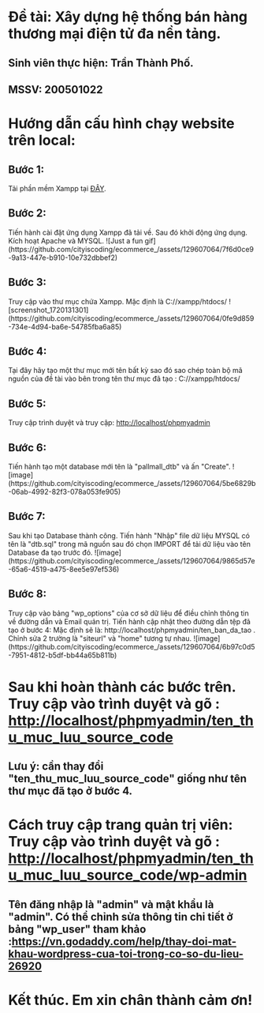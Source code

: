 <h1> Đề tài: Xây dựng hệ thống bán hàng thương mại điện tử đa nền tảng. </h1>
<h2> Sinh viên thực hiện: Trần Thành Phố.  </h2>
<h2> MSSV: 200501022 </h2>
<h1>Hướng dẫn cấu hình chạy website trên local: </h1> 
<h2>Bước 1: </h2> 
<p>Tải phần mềm Xampp tại <a href="https://www.apachefriends.org/download.html" target="_blank">ĐÂY</a>.</p>
<h2>Bước 2: </h2> Tiến hành cài đặt ứng dụng Xampp đã tải về. Sau đó khởi động ứng dụng. Kích hoạt Apache và MYSQL.
![Just a fun gif](https://github.com/cityiscoding/ecommerce_/assets/129607064/7f6d0ce9-9a13-447e-b910-10e732dbbef2)
<h2>Bước 3: </h2> Truy cập vào thư mục chứa Xampp. Mặc định là C://xampp/htdocs/
![screenshot_1720131301](https://github.com/cityiscoding/ecommerce_/assets/129607064/0fe9d859-734e-4d94-ba6e-54785fba6a85)
<h2>Bước 4: </h2> Tại đây hãy tạo một thư mục mới tên bất kỳ sao đó sao chép toàn bộ mã nguồn của đề tài vào bên trong tên thư mục đã tạo : C://xampp/htdocs/

<h2>Bước 5: </h2> Truy cập trình duyệt và truy cập: <a href="http://localhost/phpmyadmin" target="_blank">http://localhost/phpmyadmin</a> 
<h2>Bước 6: </h2> Tiến hành tạo một database mới tên là "pallmall_dtb" và ấn "Create".
![image](https://github.com/cityiscoding/ecommerce_/assets/129607064/5be6829b-06ab-4992-82f3-078a053fe905)

<h2>Bước 7: </h2> Sau khi tạo Database thành công. Tiến hành "Nhập" file dữ liệu MYSQL có tên là "dtb.sql" trong mã nguồn sau đó chọn IMPORT để tải dữ liệu vào tên Database đa tạo trước đó.
![image](https://github.com/cityiscoding/ecommerce_/assets/129607064/9865d57e-65a6-4519-a475-8ee5e97ef536)
<h2>Bước 8: </h2> Truy cập vào bảng "wp_options" của cơ sở dữ liệu để điều chỉnh thông tin về đường dẫn và Email quản trị. Tiến hành cập nhật theo đường dẫn tệp đã tạo ở bước 4: Mặc định sẽ là: http://localhost/phpmyadmin/ten_ban_da_tao . Chỉnh sửa 2 trường là "siteurl" và "home" tương tự nhau.
![image](https://github.com/cityiscoding/ecommerce_/assets/129607064/6b97c0d5-7951-4812-b5df-bb44a65b811b)

# Sau khi hoàn thành các bước trên. Truy cập vào trình duyệt và gõ : <a href="http://localhost/phpmyadmin" target="_blank">http://localhost/phpmyadmin/ten_thu_muc_luu_source_code</a> 
## Lưu ý: cần thay đổi "ten_thu_muc_luu_source_code" giống như tên thư mục đã tạo ở bước 4.
# Cách truy cập trang quản trị viên:  Truy cập vào trình duyệt và gõ : <a href="http://localhost/phpmyadmin" target="_blank">http://localhost/phpmyadmin/ten_thu_muc_luu_source_code/wp-admin</a>
## Tên đăng nhập là "admin" và mật khẩu là "admin". Có thể chỉnh sửa thông tin chi tiết ở bảng "wp_user" tham khảo :https://vn.godaddy.com/help/thay-doi-mat-khau-wordpress-cua-toi-trong-co-so-du-lieu-26920

# Kết thúc. Em xin chân thành cảm ơn!


